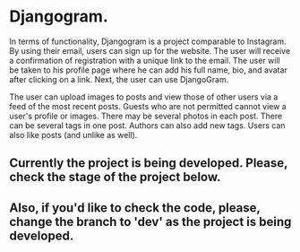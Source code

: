 <h1>Djangogram.</h1>

In terms of functionality, Djangogram is a project comparable to Instagram. By using their email, users can sign up for the website. The user will receive a confirmation of registration with a unique link to the email. The user will be taken to his profile page where he can add his full name, bio, and avatar after clicking on a link. Next, the user can use DjangoGram.

The user can upload images to posts and view those of other users via a feed of the most recent posts. Guests who are not permitted cannot view a user's profile or images.
There may be several photos in each post. There can be several tags in one post. Authors can also add new tags. Users can also like posts (and unlike as well).

<h2>Currently the project is being developed. Please, check the stage of the project below.</h2>

<h2>Also, if you'd like to check the code, please, change the branch to 'dev' as the project is being developed.</h2>
